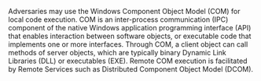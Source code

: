 Adversaries may use the Windows Component Object Model (COM) for local code execution. COM is an inter-process communication (IPC) component of the native Windows application programming interface (API) that enables interaction between software objects, or executable code that implements one or more interfaces. Through COM, a client object can call methods of server objects, which are typically binary Dynamic Link Libraries (DLL) or executables (EXE). Remote COM execution is facilitated by Remote Services such as Distributed Component Object Model (DCOM).
